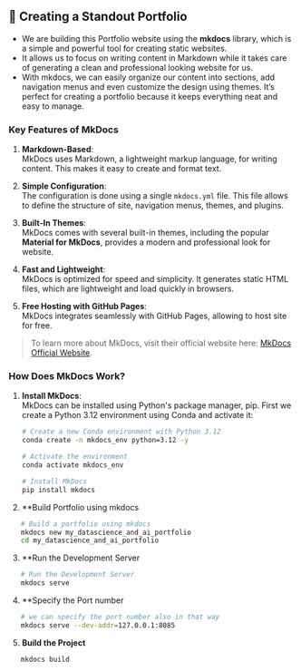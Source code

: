 ## 💼 **Creating a Standout Portfolio**

* We are building this Portfolio website using the **mkdocs** library, which is a simple and powerful tool for creating static websites. 
* It allows us to focus on writing content in Markdown while it takes care of generating a clean and professional looking website for us.
* With mkdocs, we can easily organize our content into sections, add navigation menus and even customize the design using themes. It’s perfect for creating a portfolio because it keeps everything neat and easy to manage.
### **Key Features of MkDocs**

1. **Markdown-Based**:  
   MkDocs uses Markdown, a lightweight markup language, for writing content. This makes it easy to create and format text.

2. **Simple Configuration**:  
   The configuration is done using a single `mkdocs.yml` file. This file allows to define the structure of site, navigation menus, themes, and plugins.

3. **Built-In Themes**:  
   MkDocs comes with several built-in themes, including the popular **Material for MkDocs**, provides a modern and professional look for website.

4. **Fast and Lightweight**:  
   MkDocs is optimized for speed and simplicity. It generates static HTML files, which are lightweight and load quickly in browsers.

5. **Free Hosting with GitHub Pages**:  
   MkDocs integrates seamlessly with GitHub Pages, allowing to host site for free.

> To learn more about MkDocs, visit their official website here: [MkDocs Official Website](https://www.mkdocs.org/).

### How Does MkDocs Work?

1. **Install MkDocs**:  
   MkDocs can be installed using Python's package manager, pip. First we create a Python 3.12 environment using Conda and activate it:

   ```bash
   # Create a new Conda environment with Python 3.12
   conda create -n mkdocs_env python=3.12 -y

   # Activate the environment
   conda activate mkdocs_env

   # Install MkDocs
   pip install mkdocs
   ```

2. **Build Portfolio using mkdocs
```bash
   # Build a portfolio using mkdocs
   mkdocs new my_datascience_and_ai_portfolio
   cd my_datascience_and_ai_portfolio
   ```
3. **Run the Development Server
```bash
   # Run the Development Server
   mkdocs serve
   ```

4. **Specify the Port number
```bash
   # we can specify the port number also in that way
   mkdocs serve --dev-addr=127.0.0.1:8085
   ```

5. **Build the Project**
```bash
   mkdocs build
   ```


